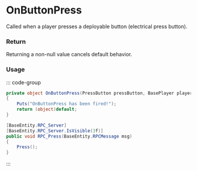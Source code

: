 # OnButtonPress
<Badge type="info" text="Electronic"/>[<Badge type="danger" text="Carbon Compatible"/>](https://github.com/CarbonCommunity/Carbon)[<Badge type="warning" text="Oxide Compatible"/>](https://github.com/OxideMod/Oxide.Rust)
Called when a player presses a deployable button (electrical press button).

### Return
Returning a non-null value cancels default behavior.

### Usage
::: code-group
```csharp [Example]
private object OnButtonPress(PressButton pressButton, BasePlayer player)
{
	Puts("OnButtonPress has been fired!");
	return (object)default;
}
```
```csharp [Source — Assembly-CSharp @ PressButton]
[BaseEntity.RPC_Server]
[BaseEntity.RPC_Server.IsVisible(3f)]
public void RPC_Press(BaseEntity.RPCMessage msg)
{
	Press();
}

```
:::
